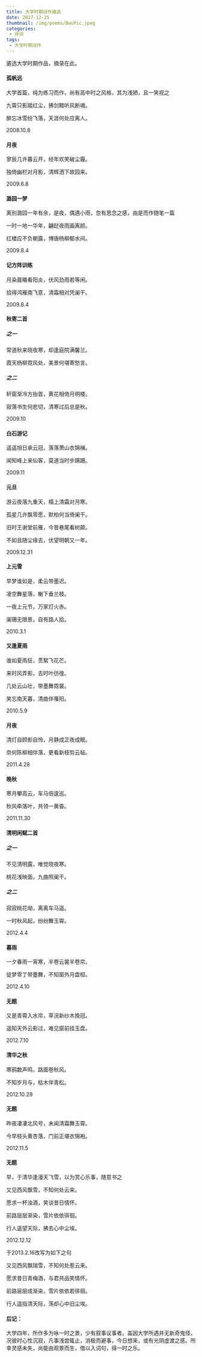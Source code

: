 ```yaml
---
title: 大学时期旧作遴选
date: 2017-12-25
thumbnail: /img/poems/BwuPic.jpeg
categories:
 - 诗词
tags:
 - 大学时期旧作
---
```

遴选大学时期作品，摘录在此。
<!-- more -->

#### 孤帆远

大学首篇，纯为练习而作，尚有高中时之风格，其为浅陋，且一笑视之

九霄只影踏红尘，拂剑黯听风断魂。

醉忘冰雪纷飞落，天涯何处应离人。

2008.10.8


#### 月夜

寥辰几许暮云开，经年欢笑破尘霾。

独倚幽栏对月影，清辉洒下故园来。

2009.6.8


#### 潞园一梦

离别潞园一年有余，是夜，偶遇小雨，忽有思念之感，由是而作随笔一篇

一时一地一华年，翩跹夜雨画离颜。

红楼应不负朝露，博唐杨柳郁水间。

2009.8.4


#### 记方阵训练

月染晨㬢看阳炎，伏风劲雨若等闲。

拾得鸿雁南飞意，清霜相对凭阑干。

2009.8.4


#### 秋寄二首

##### 之一

常道秋来晓夜寒，却逢庭院满馨兰。

霞天杨柳霓风处，美景何堪寄愁言。

##### 之二

轩窗渐冷方抬首，黄花相倚月明楼。

寂落书生何悲切，清寒过后总是秋。

2009.10


#### 白石游记

遥遥旭日承云冠，落落萧山衣锦襕。

闻知峰上来仙客，莫道当时步蹒跚。

2009.11


#### 元旦

游云夜落九重天，榻上清霜对月寒。

孤星几许飘零愿，默柏何当倚阑干。

旧时王谢堂前雁，今昔巷尾看树颠。

不如且随尘缘去，伏望明朝又一年。

2009.12.31


#### 上元雪

早梦谁如是，柔云带墨迟。

凌空舞星落，榭下垂兰枝。

一夜上元节，万家灯火赤。

阑珊无限景，自有路人拾。

2010.3.1


#### 又逢夏雨

谁如夏雨狂，贯絮飞花芒。

来时风弄影，去时叶彷徨。

几处云山壮，带墨舞霓裳。

笑忘南天暮，清曲伴罹阳。

2010.5.9


#### 月夜

清灯自顾影自怜，月静成芷夜成眠。

奈何陈柳相伴落，更看新枝剪云毡。

2011.4.28


#### 晚秋

寒月攀高云，车马倍逡巡。

秋风牵落叶，共领一黄昏。

2011.11.30


#### 清明闲赋二首

##### 之一

不见清明露，唯觉晓夜寒。

桃花浅映面，九曲照阑干。

##### 之二

寂寂桃花坳，离离车马遥。

一时秋风起，纷纷舞玉霄。

2012.4.4


#### 暮雨

一夕春雨一宵寒，半卷云裳半卷帘。

徒梦零丁带墨舞，不知窗外月盘桓。

2012.4.10


#### 无题

又是青霄入水帘，草浣新纱木挽冠。

遥知天外云影过，难见窗前挂玉盘。

2012.7.10


#### 清华之秋

寒鸦数声鸣，路面卷秋风。

不知岁月与，枯木伴青松。

2012.10.29


#### 无题

昨夜凄凄北风号，未闻清霜舞玉霄。

今早枝头黄杏落，门前正堪衣锦袍。

2012.11.5


#### 无题

早，于清华逢漫天飞雪，以为赏心乐事，随意书之

又见西风飘雪，不知何处云来。

愿求一杯浊酒，笑谈昔日情怀。

前路层层渐染，雪片依依徘徊。

行人遥望天际，拂去心中尘埃。

2012.12.12

于2013.2.16改写为如下之句

又见西风飘瑞雪，不知何处惹云来。

愿求昔日青梅酒，与君共品笑情怀。

前路层层成渐染，雪片依依若徘徊。

行人遥指清天际，荡却心中旧尘埃。


#### 后记：

大学四年，所作多为咏一时之景，少有叙事议事者。盖因大学所遇并无新奇鬼怪，况彼时心性沉寂，凡事浅尝辄止，消极而避事，今日想来，或有光阴虚渡之感。所幸灵感未失，尚能由观景而生，借以入词句，得一时之乐。